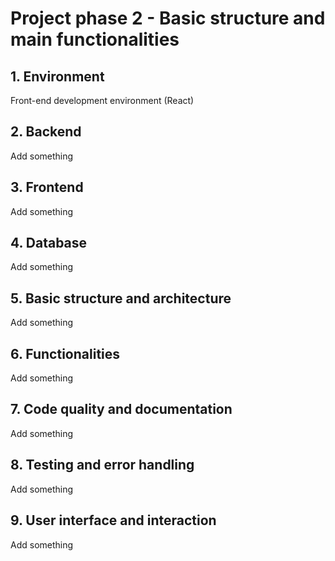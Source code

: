 # Project phase 2 - Basic structure and main functionalities


## 1. Environment

 Front-end development environment (React)

## 2. Backend

Add something

## 3. Frontend

Add something

## 4. Database

Add something

## 5. Basic structure and architecture

Add something

## 6. Functionalities

Add something

## 7. Code quality and documentation

Add something

## 8. Testing and error handling

Add something

## 9. User interface and interaction

Add something
